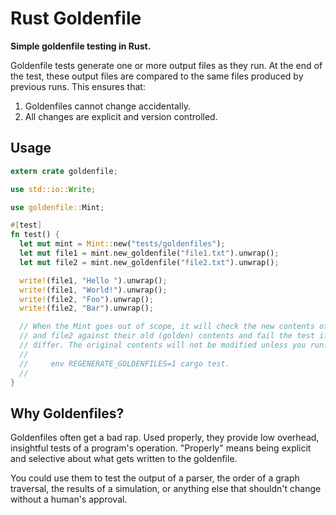 # Rust Goldenfile

**Simple goldenfile testing in Rust.**

Goldenfile tests generate one or more output files as they run. At the end of
the test, these output files are compared to the same files produced by
previous runs. This ensures that:

  1. Goldenfiles cannot change accidentally.
  2. All changes are explicit and version controlled.

## Usage

```rust
extern crate goldenfile;

use std::io::Write;

use goldenfile::Mint;

#[test]
fn test() {
  let mut mint = Mint::new("tests/goldenfiles");
  let mut file1 = mint.new_goldenfile("file1.txt").unwrap();
  let mut file2 = mint.new_goldenfile("file2.txt").unwrap();

  write!(file1, "Hello ").unwrap();
  write!(file1, "World!").unwrap();
  write!(file2, "Foo").unwrap();
  write!(file2, "Bar").unwrap();

  // When the Mint goes out of scope, it will check the new contents of file1
  // and file2 against their old (golden) contents and fail the test if they
  // differ. The original contents will not be modified unless you run:
  //
  //     env REGENERATE_GOLDENFILES=1 cargo test.
  //
}
```

## Why Goldenfiles?

Goldenfiles often get a bad rap. Used properly, they provide low overhead, insightful tests of a program's operation. "Properly" means being explicit and selective about what gets written to the goldenfile.

You could use them to test the output of a parser, the order of a graph traversal, the results of a simulation, or anything else that shouldn't change without a human's approval.
